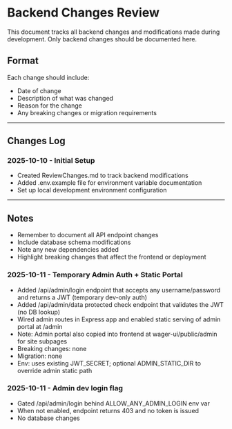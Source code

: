 # Backend Changes Review

This document tracks all backend changes and modifications made during development. Only backend changes should be documented here.

## Format
Each change should include:
- Date of change
- Description of what was changed
- Reason for the change
- Any breaking changes or migration requirements

---

## Changes Log

### 2025-10-10 - Initial Setup
- Created ReviewChanges.md to track backend modifications
- Added .env.example file for environment variable documentation
- Set up local development environment configuration

---

## Notes
- Remember to document all API endpoint changes
- Include database schema modifications
- Note any new dependencies added
- Highlight breaking changes that affect the frontend or deployment
### 2025-10-11 - Temporary Admin Auth + Static Portal
- Added /api/admin/login endpoint that accepts any username/password and returns a JWT (temporary dev-only auth)
- Added /api/admin/data protected check endpoint that validates the JWT (no DB lookup)
- Wired admin routes in Express app and enabled static serving of admin portal at /admin
- Note: Admin portal also copied into frontend at wager-ui/public/admin for site subpages
- Breaking changes: none
- Migration: none
- Env: uses existing JWT_SECRET; optional ADMIN_STATIC_DIR to override admin static path

### 2025-10-11 - Admin dev login flag
- Gated /api/admin/login behind ALLOW_ANY_ADMIN_LOGIN env var
- When not enabled, endpoint returns 403 and no token is issued
- No database changes

